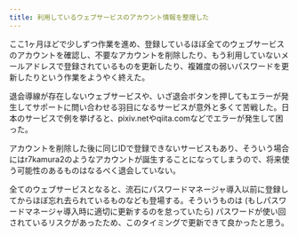```yaml
---
title: 利用しているウェブサービスのアカウント情報を整理した
---
```


ここ1ヶ月ほどで少しずつ作業を進め、登録しているほぼ全てのウェブサービスのアカウントを確認し、不要なアカウントを削除したり、もう利用していないメールアドレスで登録されているものを更新したり、複雑度の弱いパスワードを更新したりという作業をようやく終えた。

退会導線が存在しないウェブサービスや、いざ退会ボタンを押してもエラーが発生してサポートに問い合わせる羽目になるサービスが意外と多くて苦戦した。日本のサービスで例を挙げると、pixiv.netやqiita.comなどでエラーが発生して困った。

アカウントを削除した後に同じIDで登録できないサービスもあり、そういう場合にはr7kamura2のようなアカウントが誕生することになってしまうので、将来使う可能性のあるものはなるべく退会していない。

全てのウェブサービスとなると、流石にパスワードマネージャ導入以前に登録してからほぼ忘れ去られているものなども登場する。そういうものは (もしパスワードマネージャ導入時に適切に更新するのを怠っていたら) パスワードが使い回されているリスクがあったため、このタイミングで更新できて良かったと思う。
